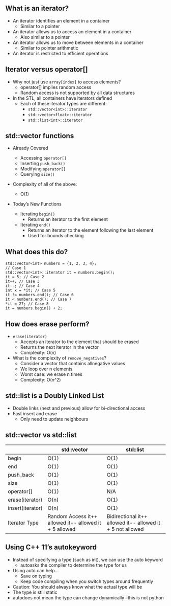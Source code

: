 ## What is an iterator?
- An iterator identifies an element in a container
  - Similar to a pointer
- An iterator allows us to access an element in a container
  - Also similar to a pointer
- An iterator allows us to move between elements in a container
  - Similar to pointer arithmetic
- An iterator is restricted to efficient operations

## Iterator versus operator[]
- Why not just use ```array[index]``` to access elements?
  - operator[] implies random access
  - Random access is not supported by all data structures
- In the STL, all containers have iterators defined
  - Each of these iterator types are different:
    - ```std::vector<int>::iterator```
    - ```std::vector<float>::iterator```
    - ```std::list<int>::iterator```

## std::vector functions
- Already Covered
  - Accessing ```operator[]```
  - Inserting ```push_back()```
  - Modifying ```operator[]```
  - Querying ```size()```

- Complexity of all of the above:
  - O(1)

- Today’s New Functions
  - Iterating ```begin()```
    - Returns an iterator to the first element
  - Iterating ```end()```
    - Returns an iterator to the element following the last element
    - Used for bounds checking

## What does this do?
```
std::vector<int> numbers = {1, 2, 3, 4};
// Case 1 
std::vector<int>::iterator it = numbers.begin();
it = 5; // Case 2
it++; // Case 3
it--; // Case 4
int x = *it; // Case 5
it != numbers.end(); // Case 6
it < numbers.end(); // Case 7
*it = 27; // Case 8
it = numbers.begin() + 2; 
```
## How does erase perform?
- ```erase(iterator)```
  - Accepts an iterator to the element that should be erased
  - Returns the next iterator in the vector
  - Complexity: O(n)
- What is the complexity of ```remove_negatives```?
  - Consider a vector that contains allnegative values  
  - We loop over n elements
  - Worst case: we erase n times
  - Complexity: O(n^2)

## std::list is a Doubly Linked List
- Double links (next and previous) allow for bi-directional access
- Fast insert and erase
  - Only need to update neighbours

## std::vector vs std::list
|                  | std::vector                                            | std::list                                                   |
|------------------|--------------------------------------------------------|-------------------------------------------------------------|
| begin            | O(1)                                                   | O(1)                                                        |
| end              | O(1)                                                   | O(1)                                                        |
| push_back        | O(1)                                                   | O(1)                                                        |
| size             | O(1)                                                   | O(1)                                                        |
| operator[]       | O(1)                                                   | N/A                                                         |
| erase(iterator)  | O(n)                                                   | O(1)                                                        |
| insert(iterator) | O(n)                                                   | O(1)                                                        |
| Iterator Type    | Random Access it++ allowed it-- allowed it + 5 allowed | Bidirectional it++ allowed  it-- allowed it + 5 not allowed |

## Using C++ 11’s autokeyword
- Instead of specifying a type (such as int), we can use the auto keyword 
  - autoasks the compiler to determine the type for us
- Using auto can help...
  - Save on typing
  - Keep code compiling when you switch types around frequently
- Caution: You should always know what the actual type will be
-  The type is still static
  -  autodoes not mean the type can change dynamically –this is not python